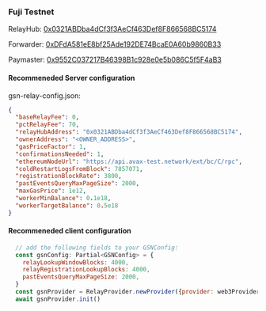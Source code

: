 ### Fuji Testnet

RelayHub: [0x0321ABDba4dCf3f3AeCf463Def8F866568BC5174](https://testnet.snowtrace.io/address/0x0321abdba4dcf3f3aecf463def8f866568bc5174)

Forwarder: [0xDFdA581eE8bf25Ade192DE74BcaE0A60b9860B33](https://testnet.snowtrace.io/address/0xdfda581ee8bf25ade192de74bcae0a60b9860b33)

Paymaster: [0x9552C037217B46398B1c928e0e5b086C5f5F4aB3](https://testnet.snowtrace.io/address/0x9552c037217b46398b1c928e0e5b086c5f5f4ab3)

#### Recommeneded Server configuration
gsn-relay-config.json:
```json
{
  "baseRelayFee": 0,
  "pctRelayFee": 70,
  "relayHubAddress": "0x0321ABDba4dCf3f3AeCf463Def8F866568BC5174",
  "ownerAddress": "<OWNER_ADDRESS>",
  "gasPriceFactor": 1,
  "confirmationsNeeded": 1,
  "ethereumNodeUrl": "https://api.avax-test.network/ext/bc/C/rpc",
  "coldRestartLogsFromBlock": 7857071,
  "registrationBlockRate": 3800,
  "pastEventsQueryMaxPageSize": 2000,
  "maxGasPrice": 1e12,
  "workerMinBalance": 0.1e18,
  "workerTargetBalance": 0.5e18
}
```
#### Recommeneded client configuration
```js
  // add the following fields to your GSNConfig:
  const gsnConfig: Partial<GSNConfig> = {
    relayLookupWindowBlocks: 4000,
    relayRegistrationLookupBlocks: 4000,
    pastEventsQueryMaxPageSize: 2000,
  }
  const gsnProvider = RelayProvider.newProvider({provider: web3Provider, config: gsnConfig})
  await gsnProvider.init()
```
